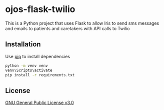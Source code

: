 # ojos-flask-twilio

This is a Python project that uses Flask to allow Iris to send sms messages and
emails to patients and caretakers with API calls to Twilio

## Installation

Use [pip](https://pip.pypa.io/en/stable/) to install dependencies

```bash
python -m venv venv
venv\Scripts\activate
pip install -r requirements.txt
```

## License

[GNU General Public License v3.0](https://choosealicense.com/licenses/gpl-3.0/)
